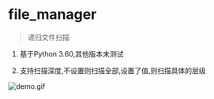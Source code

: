 # file_manager

> 递归文件扫描

1. 基于Python 3.60,其他版本未测试

2. 支持扫描深度,不设置则扫描全部,设置了值,则扫描具体的层级

![demo.gif](http://images2015.cnblogs.com/blog/607542/201703/607542-20170313091852948-117170084.gif)
